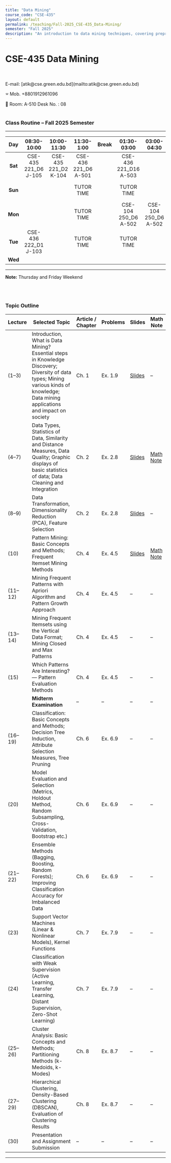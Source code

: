 ```yaml
---
title: "Data Mining"
course_code: "CSE-435"
layout: default  
permalink: /teaching/Fall-2025_CSE-435_Data-Mining/
semester: "Fall 2025"
description: "An introduction to data mining techniques, covering preprocessing, pattern mining, classification, clustering, and real-world applications."
---
```

# CSE-435 Data Mining
 <br>
<br>
E-mail: [atik@cse.green.edu.bd](mailto:atik@cse.green.edu.bd)

🕾 Mob. +8801912961096 

:office: Room: A-510 Desk No. : 08
<br>
<br>
### Class Routine – Fall 2025 Semester
---

| Day | 08:30-10:00 | 10:00-11:30 | 11:30-1:00 | Break | 01:30-03:00 | 03:00-04:30 | 06:00-07:30 | 07:30-09:00 |
| :---: | :----: | :----: | :----: | :---: | :----: | :----: | :----: | :----: |
| **Sat** | CSE-435 221_D6<br>J-105 | CSE-435 221_D2<br>K-104 | CSE-436 221_D6<br>A-501 | | CSE-436 221_D16<br>A-503 | | | |
| **Sun** | | | TUTOR TIME | | TUTOR TIME |  | | Thesis/Project Meeting <br>Online|
| **Mon** | | | TUTOR TIME | |CSE-104 250_D6<br>A-502  |CSE-104 250_D6<br>A-502  | CSE-435 221_D6<br>Online | CSE-435 221_D2<br>Online|
| **Tue** | CSE-436 222_D1<br>J-103 | | TUTOR TIME | | TUTOR TIME | | | PSD-400 221_D2<br>Online |
| **Wed** | | | | | | | | |

---
**Note:** Thursday and Friday Weekend

<br>
<br>

### Topic Outline


| Lecture | Selected Topic | Article / Chapter | Problems | Slides | Math Note |
|----------|----------------|------------------|-----------|---------|------------|
| (1–3) | Introduction, What is Data Mining? Essential steps in Knowledge Discovery; Diversity of data types; Mining various kinds of knowledge; Data mining applications and impact on society | Ch. 1 | Ex. 1.9 | [Slides](/assets/pdf/Data_Mining_Chapter_1.pdf) | – |
| (4–7) | Data Types, Statistics of Data, Similarity and Distance Measures, Data Quality; Graphic displays of basic statistics of data; Data Cleaning and Integration | Ch. 2 | Ex. 2.8 | [Slides](/assets/pdf/Data_Minig_Chapter_2_Part_1.pdf) | [Math Note](/assets/pdf/Math_Note_Data_mining_Chapter_2.pdf) |
| (8–9) | Data Transformation, Dimensionality Reduction (PCA), Feature Selection | Ch. 2 | Ex. 2.8 | [Slides](/assets/pdf/Data_Minig_Chapter_2_Part_2.pdf) | – |
| (10) | Pattern Mining: Basic Concepts and Methods; Frequent Itemset Mining Methods | Ch. 4 | Ex. 4.5 | [Slides](/assets/pdf/Data_Mining_Chapter_4.pdf) | [Math Note](/assets/pdf/Math_Data_mining_Chapter_4.pdf) |
| (11–12) | Mining Frequent Patterns with Apriori Algorithm and Pattern Growth Approach | Ch. 4 | Ex. 4.5 | – | – |
| (13–14) | Mining Frequent Itemsets using the Vertical Data Format; Mining Closed and Max Patterns | Ch. 4 | Ex. 4.5 | – | – |
| (15) | Which Patterns Are Interesting? — Pattern Evaluation Methods | Ch. 4 | Ex. 4.5 | – | – |
|  | **Midterm Examination** | – | – | – | – |
| (16–19) | Classification: Basic Concepts and Methods; Decision Tree Induction, Attribute Selection Measures, Tree Pruning | Ch. 6 | Ex. 6.9 | – | – |
| (20) | Model Evaluation and Selection (Metrics, Holdout Method, Random Subsampling, Cross-Validation, Bootstrap etc.) | Ch. 6 | Ex. 6.9 | – | – |
| (21–22) | Ensemble Methods (Bagging, Boosting, Random Forests); Improving Classification Accuracy for Imbalanced Data | Ch. 6 | Ex. 6.9 | – | – |
| (23) | Support Vector Machines (Linear & Nonlinear Models), Kernel Functions | Ch. 7 | Ex. 7.9 | – | – |
| (24) | Classification with Weak Supervision (Active Learning, Transfer Learning, Distant Supervision, Zero-Shot Learning) | Ch. 7 | Ex. 7.9 | – | – |
| (25–26) | Cluster Analysis: Basic Concepts and Methods; Partitioning Methods (k-Medoids, k-Modes) | Ch. 8 | Ex. 8.7 | – | – |
| (27–29) | Hierarchical Clustering, Density-Based Clustering (DBSCAN), Evaluation of Clustering Results | Ch. 8 | Ex. 8.7 | – | – |
| (30) | Presentation and Assignment Submission | – | – | – | – |

---

